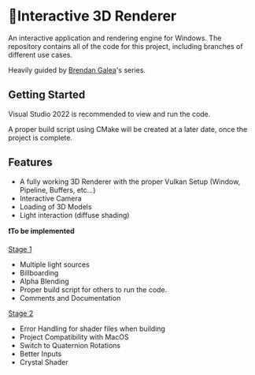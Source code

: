 # 🏺Interactive 3D Renderer

An interactive application and rendering engine for Windows. The repository contains all of the code for this project, including branches of different use cases.

Heavily guided by [Brendan Galea](https://www.youtube.com/playlist?list=PL8327DO66nu9qYVKLDmdLW_84-yE4auCR)'s series.

## Getting Started
Visual Studio 2022 is recommended to view and run the code.

A proper build script using CMake will be created at a later date, once the project is complete.

## Features
- A fully working 3D Renderer with the proper Vulkan Setup (Window, Pipeline, Buffers, etc...)
- Interactive Camera
- Loading of 3D Models
- Light interaction (diffuse shading)


**❗To be implemented**

<ins>Stage 1</ins>
- Multiple light sources
- Billboarding
- Alpha Blending
- Proper build script for others to run the code.
- Comments and Documentation

<ins>Stage 2</ins>
- Error Handling for shader files when building
- Project Compatibility with MacOS
- Switch to Quaternion Rotations
- Better Inputs
- Crystal Shader
